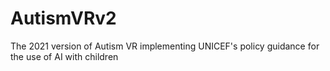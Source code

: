 # AutismVRv2
The 2021 version of Autism VR implementing UNICEF's policy guidance for the use of AI with children
